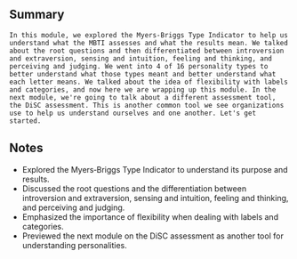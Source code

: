 ## Summary
```
In this module, we explored the Myers‑Briggs Type Indicator to help us understand what the MBTI assesses and what the results mean. We talked about the root questions and then differentiated between introversion and extraversion, sensing and intuition, feeling and thinking, and perceiving and judging. We went into 4 of 16 personality types to better understand what those types meant and better understand what each letter means. We talked about the idea of flexibility with labels and categories, and now here we are wrapping up this module. In the next module, we're going to talk about a different assessment tool, the DiSC assessment. This is another common tool we see organizations use to help us understand ourselves and one another. Let's get started.
```

## Notes
- Explored the Myers‑Briggs Type Indicator to understand its purpose and results.
- Discussed the root questions and the differentiation between introversion and extraversion, sensing and intuition, feeling and thinking, and perceiving and judging.
- Emphasized the importance of flexibility when dealing with labels and categories.
- Previewed the next module on the DiSC assessment as another tool for understanding personalities.